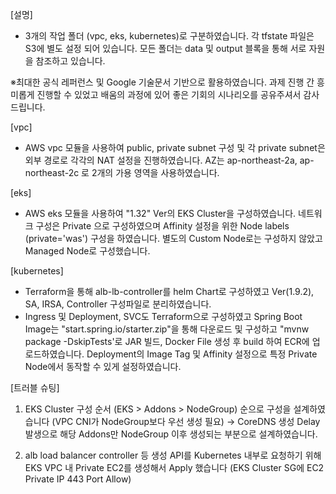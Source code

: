 
[설명]

- 3개의 작업 폴더 (vpc, eks, kubernetes)로 구분하였습니다. 각 tfstate 파일은 S3에 별도 설정 되어 있습니다. 모든 폴더는 data 및 output 블록을 통해 서로 자원을 참조하고 있습니다.

※최대한 공식 레퍼런스 및 Google 기술문서 기반으로 활용하였습니다. 과제 진행 간 흥미롭게 진행할 수 있었고 배움의 과정에 있어 좋은 기회의 시나리오를 공유주셔서 감사드립니다.

[vpc]

- AWS vpc 모듈을 사용하여 public, private subnet 구성 및 각 private subnet은 외부 경로로 각각의 NAT 설정을 진행하였습니다. AZ는 ap-northeast-2a, ap-northeast-2c 로 2개의 가용 영역을 사용하였습니다.

[eks]

- AWS eks 모듈을 사용하여 "1.32" Ver의 EKS Cluster을 구성하였습니다. 네트워크 구성은 Private 으로 구성하였으며 Affinity 설정을 위한 Node labels (private='was') 구성을 하였습니다. 별도의 Custom Node로는 구성하지 않았고 Managed Node로 구성했습니다.

[kubernetes]

- Terraform을 통해 alb-lb-controller를 helm Chart로 구성하였고 Ver(1.9.2), SA, IRSA, Controller 구성파일로 분리하였습니다.
- Ingress 및 Deployment, SVC도 Terraform으로 구성하였고 Spring Boot Image는 "start.spring.io/starter.zip"을 통해 다운로드 및 구성하고 "mvnw package -DskipTests'로 JAR 빌드, Docker File 생성 후 build 하여 ECR에 업로드하였습니다. Deployment의 Image Tag 및 Affinity 설정으로 특정 Private Node에서 동작할 수 있게 설정하였습니다.

[트러블 슈팅]
1) EKS Cluster 구성 순서 (EKS > Addons > NodeGroup) 순으로 구성을 설계하였습니다 (VPC CNI가 NodeGroup보다 우선 생성 필요)
→ CoreDNS 생성 Delay 발생으로 해당 Addons만 NodeGroup 이후 생성되는 부분으로 설계하였습니다.

2) alb load balancer controller 등 생성 API를 Kubernetes 내부로 요청하기 위해 EKS VPC 내 Private EC2를 생성해서 Apply 했습니다 (EKS Cluster SG에 EC2 Private IP 443 Port Allow)




